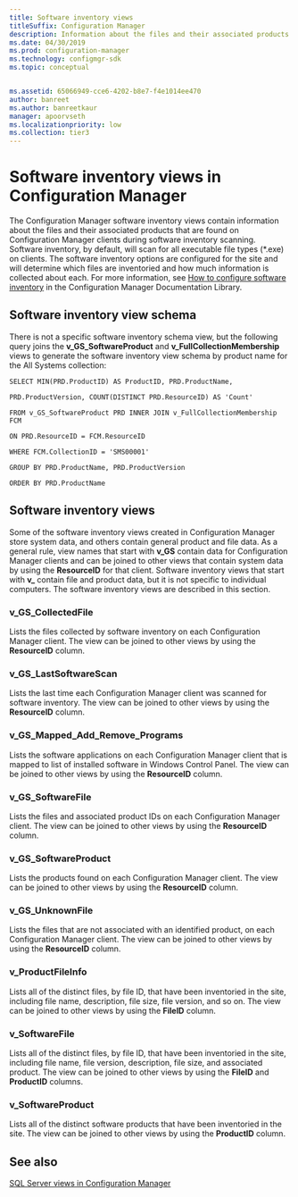 ```yaml
---
title: Software inventory views
titleSuffix: Configuration Manager
description: Information about the files and their associated products that are found on Configuration Manager clients during software inventory scanning.
ms.date: 04/30/2019
ms.prod: configuration-manager
ms.technology: configmgr-sdk
ms.topic: conceptual


ms.assetid: 65066949-cce6-4202-b8e7-f4e1014ee470
author: banreet
ms.author: banreetkaur
manager: apoorvseth
ms.localizationpriority: low
ms.collection: tier3
---
```


# Software inventory views in Configuration Manager

The Configuration Manager software inventory views contain information about the files and their associated products that are found on Configuration Manager clients during software inventory scanning. Software inventory, by default, will scan for all executable file types (\*.exe) on clients. The software inventory options are configured for the site and will determine which files are inventoried and how much information is collected about each. For more information, see [How to configure software inventory](../../../../core/clients/manage/inventory/configure-software-inventory.md) in the Configuration Manager Documentation Library.

## Software inventory view schema

There is not a specific software inventory schema view, but the following query joins the **v_GS_SoftwareProduct** and **v_FullCollectionMembership** views to generate the software inventory view schema by product name for the All Systems collection:

```
SELECT MIN(PRD.ProductID) AS ProductID, PRD.ProductName,

PRD.ProductVersion, COUNT(DISTINCT PRD.ResourceID) AS 'Count'

FROM v_GS_SoftwareProduct PRD INNER JOIN v_FullCollectionMembership FCM

ON PRD.ResourceID = FCM.ResourceID

WHERE FCM.CollectionID = 'SMS00001'

GROUP BY PRD.ProductName, PRD.ProductVersion

ORDER BY PRD.ProductName
```

## Software inventory views

Some of the software inventory views created in Configuration Manager store system data, and others contain general product and file data. As a general rule, view names that start with **v_GS** contain data for Configuration Manager clients and can be joined to other views that contain system data by using the **ResourceID** for that client. Software inventory views that start with **v_** contain file and product data, but it is not specific to individual computers. The software inventory views are described in this section.

### v_GS_CollectedFile

Lists the files collected by software inventory on each Configuration Manager client.
The view can be joined to other views by using the **ResourceID** column.

### v_GS_LastSoftwareScan

Lists the last time each Configuration Manager client was scanned for software inventory.
The view can be joined to other views by using the **ResourceID** column.

### v_GS_Mapped_Add_Remove_Programs

Lists the software applications on each Configuration Manager client that is mapped to list of installed software in Windows Control Panel.
The view can be joined to other views by using the **ResourceID** column.

### v_GS_SoftwareFile

Lists the files and associated product IDs on each Configuration Manager client.
The view can be joined to other views by using the **ResourceID** column.

### v_GS_SoftwareProduct

Lists the products found on each Configuration Manager client.
The view can be joined to other views by using the **ResourceID** column.

### v_GS_UnknownFile

Lists the files that are not associated with an identified product, on each Configuration Manager client.
The view can be joined to other views by using the **ResourceID** column.

### v_ProductFileInfo

Lists all of the distinct files, by file ID, that have been inventoried in the site, including file name, description, file size, file version, and so on.
The view can be joined to other views by using the **FileID** column.

### v_SoftwareFile

Lists all of the distinct files, by file ID, that have been inventoried in the site, including file name, file version, description, file size, and associated product.
The view can be joined to other views by using the **FileID** and **ProductID** columns.

### v_SoftwareProduct

Lists all of the distinct software products that have been inventoried in the site.
The view can be joined to other views by using the **ProductID** column.

## See also

[SQL Server views in Configuration Manager](sql-server-views-configuration-manager.md)  

